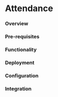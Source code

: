 # Attendance

### Overview

### Pre-requisites

### Functionality

### Deployment

### Configuration

### Integration
